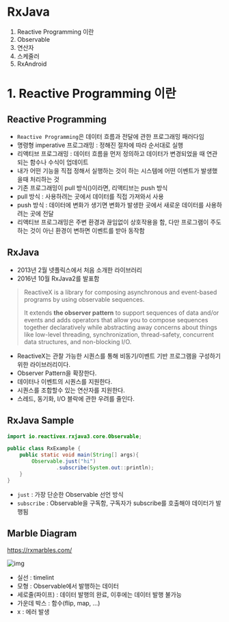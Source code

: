 # RxJava

1. Reactive Programming 이란
2. Observable
3. 연산자
4. 스케줄러
5. RxAndroid



# 1. Reactive Programming 이란



## Reactive Programming

- `Reactive Programming`은 데이터 흐름과 전달에 관한 프로그래밍 패러다임
- 명령형 imperative 프로그래밍 : 정해진 절차에 따라 순서대로 실행
- 리액티브 프로그래밍 : 데이터 흐름을 먼저 정의하고 데이터가 변경되었을 때 연관되는 함수나 수식이 업데이트
- 내가 어떤 기능을 직접 정해서 실행하는 것이 하는 시스템에 어떤 이벤트가 발생했을때 처리하는 것
- 기존 프로그래밍이 pull 방식()이라면, 리액티브는 push 방식
- pull 방식 : 사용하려는 곳에서 데이터를 직접 가져와서 사용
- push 방식 : 데이터에 변화가 생기면 변화가 발생한 곳에서 새로운 데이터를 사용하려는 곳에 전달
- 리액티브 프로그래밍은 주변 환경과 끊임없이 상호작용을 함, 다만 프로그램이 주도하는 것이 아닌 환경이 변하면 이벤트를 받아 동작함



## RxJava

- 2013년 2월 넷플릭스에서 처음 소개한 라이브러리
- 2016년 10월 RxJava2를 발표함



> ReactiveX is a library for composing asynchronous and event-based programs by using observable sequences.
>
> It extends **the observer pattern** to support sequences of data and/or events and adds operators that allow you to compose sequences together declaratively while abstracting away concerns about things like low-level threading, synchronization, thread-safety, concurrent data structures, and non-blocking I/O.

- ReactiveX는 관찰 가능한 시퀀스를 통해 비동기/이벤트 기반 프로그램을 구성하기 위한 라이브러리이다. 
- Observer Pattern을 확장한다. 
- 데이터나 이벤트의 시퀀스를 지원한다.
-  시퀀스를 조합할수 있는 연산자를 지원한다. 
- 스레드, 동기화, I/O 블락에 관한 우려를 줄인다.





## RxJava Sample

```java
import io.reactivex.rxjava3.core.Observable;

public class RxExample {
    public static void main(String[] args){
        Observable.just("hi")
                .subscribe(System.out::println);
    }
}
```

- `just` : 가장 단순한 Observable 선언 방식
- `subscribe` : Observable을 구독함, 구독자가 subscribe를 호출해야 데이터가 발행됨



## Marble Diagram

https://rxmarbles.com/

![img](http://reactivex.io/assets/operators/legend.png)



- 실선 : timelint
- 모형 : Observable에서 발행하는 데이터
- 세로줄(파이프) : 데이터 발행의 완료, 이후에는 데이터 발행 불가능
- 가운데 박스 : 함수(flip, map, ...)
- x : 에러 발생



